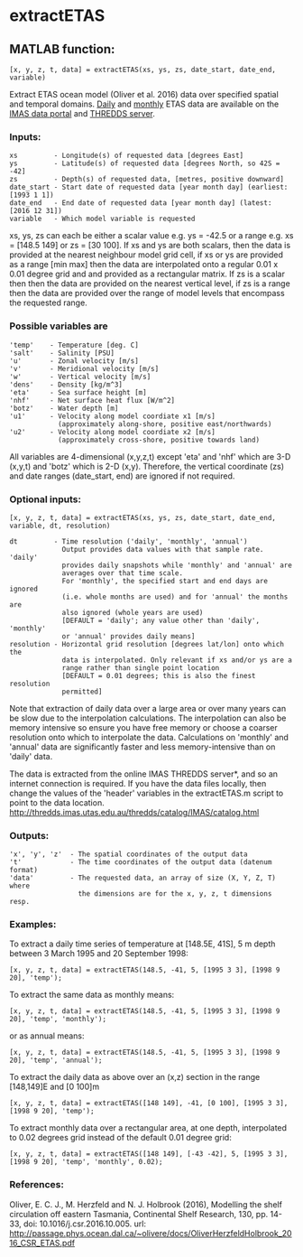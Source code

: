 # extractETAS

## MATLAB function:

    [x, y, z, t, data] = extractETAS(xs, ys, zs, date_start, date_end, variable)
  
  Extract ETAS ocean model (Oliver et al. 2016) data over specified spatial and temporal domains. [Daily](http://data.imas.utas.edu.au/portal/search?uuid=47450e8b-da02-463d-aca4-f00b2077bd56) and [monthly](http://data.imas.utas.edu.au/portal/search?uuid=43dee465-0bc1-4f5a-b855-4cab14eaa9f1) ETAS data are available on the [IMAS data portal](http://data.imas.utas.edu.au/) and [THREDDS server](http://thredds.imas.utas.edu.au/thredds/catalog/IMAS/catalog.html).

###  Inputs:

    xs         - Longitude(s) of requested data [degrees East]
    ys         - Latitude(s) of requested data [degrees North, so 42S = -42]
    zs         - Depth(s) of requested data, [metres, positive downward]
    date_start - Start date of requested data [year month day] (earliest: [1993 1 1])
    date_end   - End date of requested data [year month day] (latest: [2016 12 31])
    variable   - Which model variable is requested

   xs, ys, zs can each be either a scalar value e.g. ys = -42.5
   or a range e.g. xs = [148.5 149] or zs = [30 100]. If xs and ys
   are both scalars, then the data is provided at the nearest neighbour
   model grid cell, if xs or ys are provided as a range [min max] then
   the data are interpolated onto a regular 0.01 x 0.01 degree grid and
   and provided as a rectangular matrix. If zs is a scalar then then
   the data are provided on the nearest vertical level, if zs is a
   range then the data are provided over the range of model levels
   that encompass the requested range.

###   Possible variables are

    'temp'    - Temperature [deg. C]
    'salt'    - Salinity [PSU]
    'u'       - Zonal velocity [m/s]
    'v'       - Meridional velocity [m/s]
    'w'       - Vertical velocity [m/s]
    'dens'    - Density [kg/m^3]
    'eta'     - Sea surface height [m]
    'nhf'     - Net surface heat flux [W/m^2]
    'botz'    - Water depth [m]
    'u1'      - Velocity along model coordiate x1 [m/s]
                (approximately along-shore, positive east/northwards)
    'u2'      - Velocity along model coordiate x2 [m/s]
                (approximately cross-shore, positive towards land)

  All variables are 4-dimensional (x,y,z,t) except 'eta' and 'nhf'
  which are 3-D (x,y,t) and 'botz' which is 2-D (x,y). Therefore,
  the vertical coordinate (zs) and date ranges (date_start, end)
  are ignored if not required.

###  Optional inputs:

    [x, y, z, t, data] = extractETAS(xs, ys, zs, date_start, date_end, variable, dt, resolution)

    dt         - Time resolution ('daily', 'monthly', 'annual')
                 Output provides data values with that sample rate. 'daily'
                 provides daily snapshots while 'monthly' and 'annual' are
                 averages over that time scale.
                 For 'monthly', the specified start and end days are ignored
                 (i.e. whole months are used) and for 'annual' the months are
                 also ignored (whole years are used)
                 [DEFAULT = 'daily'; any value other than 'daily', 'monthly'
                 or 'annual' provides daily means]
    resolution - Horizontal grid resolution [degrees lat/lon] onto which the
                 data is interpolated. Only relevant if xs and/or ys are a
                 range rather than single point location
                 [DEFAULT = 0.01 degrees; this is also the finest resolution
                 permitted]

   Note that extraction of daily data over a large area or over many years
   can be slow due to the interpolation calculations. The interpolation
   can also be memory intensive so ensure you have free memory or choose
   a coarser resolution onto which to interpolate the data. Calculations
   on 'monthly' and 'annual' data are significantly faster and less 
   memory-intensive than on 'daily' data.

   The data is extracted from the online IMAS THREDDS server*, and so an
   internet connection is required. If you have the data files locally, then
   change the values of the 'header' variables in the extractETAS.m script
   to point to the data location.
   http://thredds.imas.utas.edu.au/thredds/catalog/IMAS/catalog.html

###  Outputs:

    'x', 'y', 'z'  - The spatial coordinates of the output data
    't'            - The time coordinates of the output data (datenum format)
    'data'         - The requested data, an array of size (X, Y, Z, T) where
                     the dimensions are for the x, y, z, t dimensions resp.

###  Examples:

   To extract a daily time series of temperature at [148.5E, 41S], 5 m depth
   between 3 March 1995 and 20 September 1998:

    [x, y, z, t, data] = extractETAS(148.5, -41, 5, [1995 3 3], [1998 9 20], 'temp');

   To extract the same data as monthly means:

    [x, y, z, t, data] = extractETAS(148.5, -41, 5, [1995 3 3], [1998 9 20], 'temp', 'monthly');

   or as annual means:

    [x, y, z, t, data] = extractETAS(148.5, -41, 5, [1995 3 3], [1998 9 20], 'temp', 'annual');

   To extract the daily data as above over an (x,z) section in the range [148,149]E and [0 100]m

    [x, y, z, t, data] = extractETAS([148 149], -41, [0 100], [1995 3 3], [1998 9 20], 'temp');

   To extract monthly data over a rectangular area, at one depth, interpolated to 0.02 degrees
   grid instead of the default 0.01 degree grid:

    [x, y, z, t, data] = extractETAS([148 149], [-43 -42], 5, [1995 3 3], [1998 9 20], 'temp', 'monthly', 0.02);

###  References:

   Oliver, E. C. J., M. Herzfeld and N. J. Holbrook (2016), Modelling the shelf
   circulation off eastern Tasmania, Continental Shelf Research, 130, pp. 14-33,
   doi: 10.1016/j.csr.2016.10.005. url:
   http://passage.phys.ocean.dal.ca/~olivere/docs/OliverHerzfeldHolbrook_2016_CSR_ETAS.pdf
